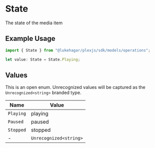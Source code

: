 # State

The state of the media item

## Example Usage

```typescript
import { State } from "@lukehagar/plexjs/sdk/models/operations";

let value: State = State.Playing;
```

## Values

This is an open enum. Unrecognized values will be captured as the `Unrecognized<string>` branded type.

| Name                   | Value                  |
| ---------------------- | ---------------------- |
| `Playing`              | playing                |
| `Paused`               | paused                 |
| `Stopped`              | stopped                |
| -                      | `Unrecognized<string>` |
